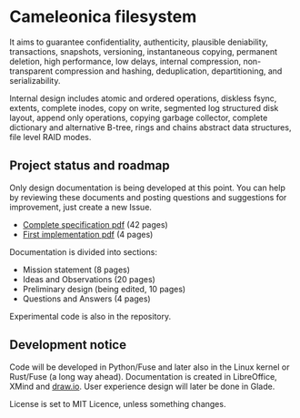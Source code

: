   Cameleonica filesystem
==========================

It aims to guarantee confidentiality, authenticity, plausible deniability, transactions, snapshots, versioning, instantaneous copying, permanent deletion, high performance, low delays, internal compression, non-transparent compression and hashing, deduplication, departitioning, and serializability.

Internal design includes atomic and ordered operations, diskless fsync, extents, complete inodes, copy on write, segmented log structured disk layout, append only operations, copying garbage collector, complete dictionary and alternative B-tree, rings and chains abstract data structures, file level RAID modes.

  Project status and roadmap
------------------------------

Only design documentation is being developed at this point. You can help by reviewing these documents and posting questions and suggestions for improvement, just create a new Issue.

- [Complete specification pdf](documentation/combined.pdf) (42 pages)
- [First implementation pdf](documentation/implementation2017.pdf) (4 pages)

Documentation is divided into sections:

- Mission statement (8 pages)
- Ideas and Observations (20 pages)
- Preliminary design (being edited, 10 pages)
- Questions and Answers (4 pages)

Experimental code is also in the repository.

  Development notice
----------------------

Code will be developed in Python/Fuse and later also in the Linux kernel or Rust/Fuse (a long way ahead). Documentation is created in LibreOffice, XMind and [draw.io](https://www.draw.io/). User experience design will later be done in Glade.

License is set to MIT Licence, unless something changes.
